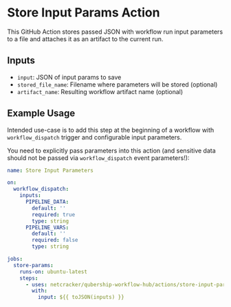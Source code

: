 # Store Input Params Action

This GitHub Action stores passed JSON with workflow run input parameters to a file and attaches it as an artifact to the current run.

## Inputs

- `input`: JSON of input params to save
- `stored_file_name`: Filename where parameters will be stored (optional)
- `artifact_name`: Resulting workflow artifact name (optional)

## Example Usage

Intended use-case is to add this step at the beginning of a workflow with `workflow_dispatch` trigger and configurable input parameters.

You need to explicitly pass parameters into this action (and sensitive data should not be passed via `workflow_dispatch` event parameters!):

```yaml
name: Store Input Parameters

on:
  workflow_dispatch:
    inputs:
      PIPELINE_DATA:
        default: ''
        required: true
        type: string
      PIPELINE_VARS:
        default: ''
        required: false
        type: string

jobs:
  store-params:
    runs-on: ubuntu-latest
    steps:
      - uses: netcracker/qubership-workflow-hub/actions/store-input-params@v1.0.1
        with:
          input: ${{ toJSON(inputs) }}
```
